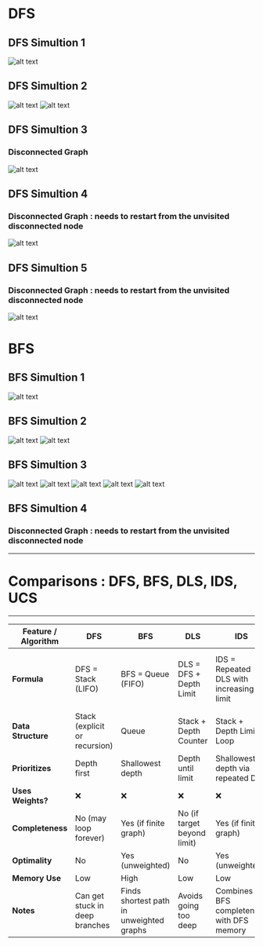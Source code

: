 # DFS
## DFS Simultion 1
![alt text](assets/dfs.png)

## DFS Simultion 2
![alt text](assets/dfs_2.png)
![alt text](assets/dfs_2_2.png)

## DFS Simultion 3 
### Disconnected Graph
![alt text](assets/dfs_3.png)

## DFS Simultion 4 
### Disconnected Graph : needs to restart from the unvisited disconnected node
![alt text](assets/dfs_4.png)


## DFS Simultion 5 
### Disconnected Graph : needs to restart from the unvisited disconnected node
![alt text](assets/dfs_5.png)



# BFS
## BFS Simultion 1
![alt text](assets/bfs.png)

## BFS Simultion 2
![alt text](assets/bfs_2.png)
![alt text](assets/bfs_2_2.png)

## BFS Simultion 3
![alt text](assets/bfs_3.png)
![alt text](assets/bfs_3_1.png)
![alt text](assets/bfs_3_2.png)
![alt text](assets/bfs_3_3.png)
![alt text](assets/bfs_3_4.png)

## BFS Simultion 4
### Disconnected Graph : needs to restart from the unvisited disconnected node


---
# Comparisons : DFS, BFS, DLS, IDS, UCS 
---

| Feature / Algorithm | **DFS**                        | **BFS**                                  | **DLS**                     | **IDS**                                   | **UCS**                                       |
| ------------------- | ------------------------------ | ---------------------------------------- | --------------------------- | ----------------------------------------- | --------------------------------------------- |
| **Formula**         | DFS = Stack (LIFO)             | BFS = Queue (FIFO)                       | DLS = DFS + Depth Limit     | IDS = Repeated DLS with increasing limit  | UCS = Priority Queue + Lowest Path Cost First |
| **Data Structure**  | Stack (explicit or recursion)  | Queue                                    | Stack + Depth Counter       | Stack + Depth Limit Loop                  | Priority Queue (Min-Heap)                     |
| **Prioritizes**     | Depth first                    | Shallowest depth                         | Depth until limit           | Shallowest depth via repeated DFS         | Lowest total path cost                        |
| **Uses Weights?**   | ❌                              | ❌                                        | ❌                           | ❌                                         | ✅                                             |
| **Completeness**    | No (may loop forever)          | Yes (if finite graph)                    | No (if target beyond limit) | Yes (if finite graph)                     | Yes (positive weights)                        |
| **Optimality**      | No                             | Yes (unweighted)                         | No                          | Yes (unweighted)                          | Yes                                           |
| **Memory Use**      | Low                            | High                                     | Low                         | Low                                       | Moderate                                      |
| **Notes**           | Can get stuck in deep branches | Finds shortest path in unweighted graphs | Avoids going too deep       | Combines BFS completeness with DFS memory | Finds cheapest path in weighted graphs        |
